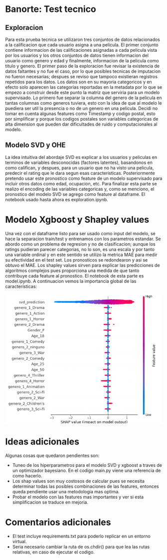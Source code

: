 # Banorte: Test tecnico
## Exploracion
Para esta prueba tecnica se utilizaron tres conjuntos de datos relacionados a la calificacion que cada usuario asigna a una pelicula. El primer conjunto contiene informacion de las calificaciones asignadas a cada pelicula vista por los usuarios y los otros conjuntos de datos tienen informacion del usuario como genero y edad y finalmente, informacion de la pelicula como titulo y genero. El primer paso de la exploracion fue revisar la existencia de datos faltantes y no fue el caso, por lo que posibles tecnicas de imputacion no fueron necesarias; despues se reviso que tampoco existieran registros repetidos para los datos.
Los datos son en su mayoria categoricos y en efecto solo aparecen las categorias reportadas en la metadata por lo que se empezo a construir desde este punto la matriz que serviria para un modelo supervisado. Lo primero fue separar la columna del genero de la pelicula en tantas columnas como generos tuviera, esto con la idea de que al modelo le puediera ser util la presencia o no de un genero en una pelicula.
Decidi no tomar en cuenta algunas features como Timestamp y codigo postal, esto por simplificar y porque los codigos postales son variables categoricas de alta dimension que pueden dar dificultades de ruido y computacionales al modelo.
## Modelo SVD y OHE
La idea intuitiva del abordaje SVD es explicar a los usuarios y peliculas en terminos de variables desconocidas (factores latentes), basandonos en como califican, y despues, para un usuario que no ha visto una pelicula, predecir el rating que le dara segun esas caracteristicas. 
Posteriormente pretendo usar este pronostico como feature de un modelo supervisado para incluir otros datos como edad, ocupacion, etc. Para finalizar esta parte se realizo el encoding de las variables categoricas y, como se menciono, el pronostico del modelo SVD se agrego como feature al dataframe. El notebook usado hasta ahora es exploration.ipynb.
# Modelo Xgboost y Shapley values
Una vez con el dataframe listo para ser usado como input del modelo, se hace la separacion train/test y entrenamos con los parametros estandar. Se abordo como un problema de regresion y no de clasificacion; aunque los ratings pudieran parecer categorias, no lo son, es una escala y por tanto una variable ordinal y en este sentido se utilizo la metrica MAE para medir su efectividad en el test set.
Los pronosticos se redondearon y asi se obtuvo el MAE. Los shapley values sirven para explicar las predicciones de algoritmos complejos pues proporciona una medida de que tanto contribuye cada feature al pronostico. El notebook de esta parte es model.ipynb. A continuacion vemos la importancia global de las características:

![Importancia](./figures/shap.png)

# Ideas adicionales
Algunas cosas que quedaron pendientes son:
- Tuneo de los hiperparametros para el modelo SVD y xgboost a traves de un optimizador bayesiano. En el codigo main.py viene una referencia de como hacerlo.
- Los shap values son muy costosos de calcular pues se necesita determinar todas las posibles combinaciones de las features, entonces queda pendiente usar una metodologia mas optima.
- Probar el modelo con las features mas importantes y ver si esta simplificacion se traduce en mejoria.

# Comentarios adicionales
- El test incluye requirements.txt para poderlo replicar en un entorno virtual.
- Seria necesario cambiar la ruta de os.chdir() para que lea las rutas relativas, en caso de ejecutar el codigo.
